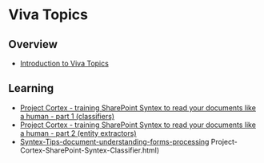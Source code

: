 # Viva Topics

## Overview

- [Introduction to Viva Topics](https://www.mcd79.com/2021/02/06/Knowledge-Management-Series-Introduction-to-Viva-Topics.html)

## Learning

- [Project Cortex - training SharePoint Syntex to read your documents like a human - part 1 (classifiers)](https://www.sharepointnutsandbolts.com/2020/12/)
- [Project Cortex - training SharePoint Syntex to read your documents like a human - part 2 (entity extractors)](https://www.sharepointnutsandbolts.com/2021/03/syntex-tips-document-understanding-forms-processing.html)
- [Syntex-Tips-document-understanding-forms-processing](https://www.sharepointnutsandbolts.com/2021/03/syntex-tips-document-understanding-forms-processing.html)
 Project-Cortex-SharePoint-Syntex-Classifier.html)
 